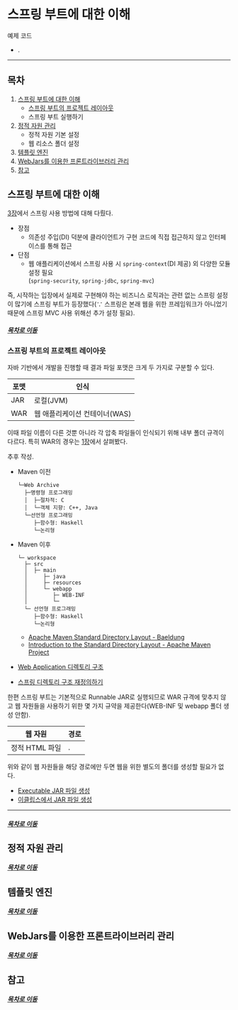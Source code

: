스프링 부트에 대한 이해
=====
예제 코드
* .
- - -
## 목차
1. [스프링 부트에 대한 이해](#스프링-부트에-대한-이해)
	* [스프링 부트의 프로젝트 레이아웃](#스프링-부트의-프로젝트-레이아웃)
	* 스프링 부트 실행하기
2. [정적 자원 관리](#정적-자원-관리)
	* 정적 자원 기본 설정
	* 웹 리소스 폴더 설정
3. [템플릿 엔진](#템플릿-엔진)
4. [WebJars를 이용한 프론트라이브러리 관리](#WebJars를-이용한-프론트라이브러리-관리)
5. [참고](#참고)

## 스프링 부트에 대한 이해
[3장](ch_3.md)에서 스프링 사용 방법에 대해 다뤘다.

* 장점
	* 의존성 주입(DI) 덕분에 클라이언트가 구현 코드에 직접 접근하지 않고 인터페이스를 통해 접근
* 단점
	* 웹 애플리케이션에서 스프링 사용 시 `spring-context`(DI 제공) 외 다양한 모듈 설정 필요  
	  (`spring-security`, `spring-jdbc`, `spring-mvc`)

즉, 시작하는 입장에서 실제로 구현해야 하는 비즈니스 로직과는 관련 없는 스프링 설정이 많기에 스프링 부트가 등장했다(∵ 스프링은 본래 웹을 위한 프레임워크가 아니었기 때문에 스프링 MVC 사용 위해선 추가 설정 필요).

##### [목차로 이동](#목차)

### 스프링 부트의 프로젝트 레이아웃
자바 기반에서 개발을 진행할 때 결과 파일 포맷은 크게 두 가지로 구분할 수 있다.

| 포맷 | 인식 |
| -- | -- |
| JAR | 로컬(JVM) |
| WAR | 웹 애플리케이션 컨테이너(WAS) |

이때 파일 이름이 다른 것뿐 아니라 각 압축 파일들이 인식되기 위해 내부 폴더 규격이 다르다. 특히 WAR의 경우는 [1장](https://github.com/nara1030/spring-basic/blob/master/book/java_web_by_springboot_sjyoon/ch_1.md#WAR-%ED%8C%8C%EC%9D%BC%EC%9D%98-%ED%8A%B9%EC%84%B1)에서 살펴봤다.

추후 작성.

* Maven 이전  
	```
	└─Web Archive
	  ├─명령형 프로그래밍
	  │  ├─절차적: C
	  │  └─객체 지향: C++, Java
	  └─선언형 프로그래밍
		 ├─함수형: Haskell
		 └─논리형
	```
* Maven 이후  
	```
	└─ workspace
	  ├─ src
	  │  ├─ main
	  │     ├─ java
	  │     ├─ resources
	  │     └─ webapp
	  │        ├─ WEB-INF
	  │        └─ 
	  └─ 선언형 프로그래밍
		 ├─함수형: Haskell
		 └─논리형
	```
	* [Apache Maven Standard Directory Layout - Baeldung](https://www.baeldung.com/maven-directory-structure)
	* [Introduction to the Standard Directory Layout - Apache Maven Project](https://maven.apache.org/guides/introduction/introduction-to-the-standard-directory-layout.html)

* [Web Application 디렉토리 구조](https://soye0n.tistory.com/70)
* [스프링 디렉토리 구조 재정의하기](https://linux.systemv.pe.kr/%EC%8A%A4%ED%94%84%EB%A7%81-%EB%94%94%EB%A0%89%ED%86%A0%EB%A6%AC-%EA%B5%AC%EC%A1%B0-%EC%9E%AC%EC%A0%95%EC%9D%98%ED%95%98%EA%B8%B0/)

한편 스프링 부트는 기본적으로 Runnable JAR로 실행되므로 WAR 규격에 맞추지 않고 웹 자원들을 사용하기 위한 몇 가지 규약을 제공한다(WEB-INF 및 webapp 폴더 생성 안함).

| 웹 자원 | 경로 |
| -- | -- |
| 정적 HTML 파일 | . |

위와 같이 웹 자원들을 해당 경로에만 두면 웹을 위한 별도의 폴더를 생성할 필요가 없다.

* [Executable JAR 파일 생성](http://asuraiv.blogspot.com/2015/11/java-executableor-runnable-jar.html)
* [이클립스에서 JAR 파일 생성](https://juyayang.tistory.com/106)

- - -


##### [목차로 이동](#목차)

## 정적 자원 관리


##### [목차로 이동](#목차)

## 템플릿 엔진


##### [목차로 이동](#목차)

## WebJars를 이용한 프론트라이브러리 관리


##### [목차로 이동](#목차)

## 참고


##### [목차로 이동](#목차)